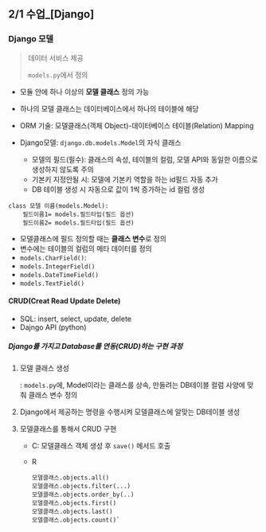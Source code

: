 ## 2/1 수업_[Django]

### Django 모델

> 데이터 서비스 제공
>
> `models.py`에서 정의

* 모듈 안에 하나 이상의 **모델 클래스** 정의 가능
* 하나의 모델 클래스는 데이터베이스에서 하나의 테이블에 해당
* ORM 기술: 모델클래스(객체 Object)-데이터베이스 테이블(Relation) Mapping

* Django모델: `django.db.models.Model`의 자식 클래스
  * 모델의 필드(필수): 클래스의 속성, 테이블의 컬럼, 모델 API와 동일한 이름으로 생성하지 않도록 주의
  * 기본키 지정안될 시: 모델에 기본키 역할을 하는 id필드 자동 추가
  * DB 테이블 생성 시 자동으로 값이 1씩 증가하는 id 컬럼 생성

```
class 모델 이름(models.Model):
	필드이름1= models.필드타입(필드 옵션)
	필드이름2= models.필드타입(필드 옵션)
```

* 모델클래스에 필드 정의할 때는 **클래스 변수**로 정의
* 변수에는 테이블의 컬럼의 메타 데이터를 정의
* `models.CharField()`: 
* `models.IntegerField()`
* `models.DateTimeField()`
* `models.TextField()`





#### CRUD(Creat Read Update Delete)

* SQL: insert, select, update, delete
* Dajngo API (python)



##### Django를 가지고 Database를 연동(CRUD)하는 구현 과정

1. 모델 클래스 생성

   : `models.py`에, Model이라는 클래스를 상속, 만들려는 DB테이블 컬럼 사양에 맞춰 클래스 변수 정의

2. Django에서 제공하는 명령을 수행시켜 모델클래스에 알맞는 DB테이블 생성

3. 모델클래스를 통해서 CRUD 구현

   * C: 모델클래스 객체 생성 후 `save()` 메서드 호출

   * R

     ```
     모델클래스.objects.all()
     모델클래스.objects.filter(...)
     모델클래스.objects.order_by(..)
     모델클래스.objects.first()
     모델클래스.objects.last()
     모델클래스.objects.count()`
     ```

     
